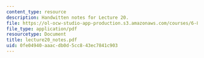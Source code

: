 ```yaml
---
content_type: resource
description: Handwitten notes for Lecture 20.
file: https://ol-ocw-studio-app-production.s3.amazonaws.com/courses/6-895-theory-of-parallel-systems-sma-5509-fall-2003/0fe04940aaacdb0d5cc843ec7841c903_lecture20_notes.pdf
file_type: application/pdf
resourcetype: Document
title: lecture20_notes.pdf
uid: 0fe04940-aaac-db0d-5cc8-43ec7841c903
---
```

